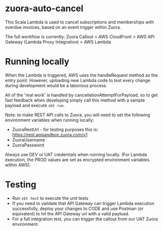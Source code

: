 # zuora-auto-cancel

This Scala Lambda is used to cancel subscriptions and memberships with overdue invoices, based on an event trigger within Zuora.

The full workflow is currently:
Zuora Callout > AWS CloudFront > AWS API Gateway (Lambda Proxy Integration) > AWS Lambda

# Running locally

When the Lambda is triggered, AWS uses the handleRequest method as the entry point. However, uploading new Lambda code to test every change during development would be a laborious process.

All of the 'real work' is handled by cancellationAttemptForPayload, so to get fast feedback when developing simply call this method with a sample payload and execute `sbt run`.

Note: to make REST API calls to Zuora, you will need to set the following environment variables when running locally:

- ZuoraRestUrl - for testing purposes this is: https://rest.apisandbox.zuora.com/v1
- ZuoraUsername
- ZuoraPassword

Always use DEV or UAT credentials when running locally. (For Lambda execution, the PROD values are set as encrypted environment variables within AWS).

# Testing

- Run `sbt test` to execute the unit tests
- If you need to validate that API Gateway can trigger Lambda execution successfully, deploy your changes to CODE and use Postman (or equivalent) to hit the API Gateway url with a valid payload.
- For a full integration test, you can trigger the callout from our UAT Zuora environment.